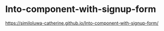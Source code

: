 # Into-component-with-signup-form
https://similoluwa-catherine.github.io/Into-component-with-signup-form/
